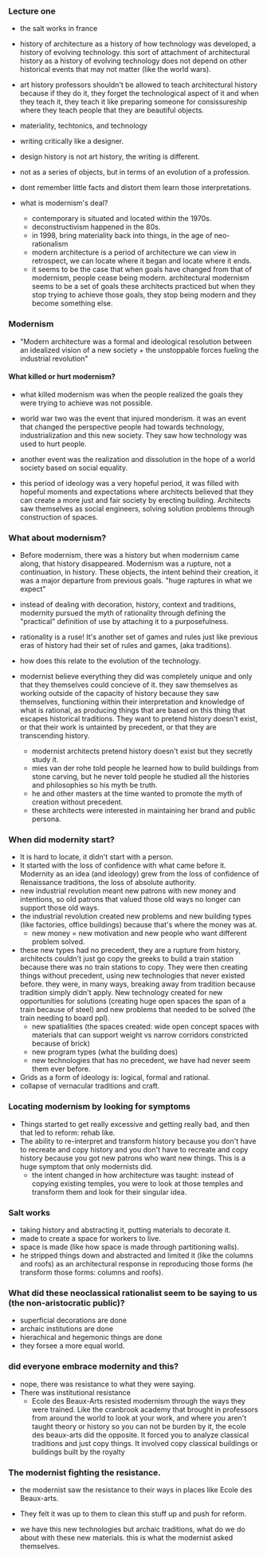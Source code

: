 ### Lecture one

- the salt works in france

- history of architecture as a history of how technology was developed, a history of evolving technology. this sort of attachment of architectural history as a history of evolving technology does not depend on other historical events that may not matter (like the world wars).

- art history professors shouldn't be allowed to teach architectural history because if they do it, they forget the technological aspect of it and when they teach it, they teach it like preparing someone for consissureship where they teach people that they are beautiful objects.

- materiality, techtonics, and technology

- writing critically like a designer.

- design history is not art history, the writing is different.

- not as a series of objects, but in terms of an evolution of a profession.

- dont remember little facts and distort them learn those interpretations.


- what is modernism's deal?
    - contemporary is situated and located within the 1970s.
    - deconstructivism happened in the 80s.
    - in 1998, bring materiality back into things, in the age of neo-rationalism
    - modern architecture is a period of architecture we can view in retrospect, we can locate where it began and locate where it ends.
    - it seems to be the case that when goals have changed from that of modernism, people cease being modern. architectural modernism seems to be a set of goals these architects practiced but when they stop trying to achieve those goals, they stop being modern and they become something else.

### Modernism
- "Modern architecture was a formal and ideological resolution between an idealized vision of a new society + the unstoppable forces fueling the industrial revolution"

#### What killed or hurt modernism?
- what killed modernism was when the people realized the goals they were trying to achieve was not possible.
- world war two was the event that injured monderism. it was an event that changed the perspective people had towards technology, industrialization and this new society. They saw how technology was used to hurt people.
- another event was the realization and dissolution in the hope of a world society based on social equality.

- this period of ideology was a very hopeful period, it was filled with hopeful moments and expectations where architects believed that they can create a more just and fair society by erecting building. Architects saw themselves as social engineers, solving solution problems through construction of spaces.

### What about modernism?
- Before modernism, there was a history but when modernism came along, that history disappeared. Modernism was a rupture, not a continuation, in history. These objects, the intent behind their creation, it was a major departure from previous goals. "huge raptures in what we expect"

- instead of dealing with decoration, history, context and traditions, modernity pursued the myth of rationality through defining the "practical" definition of use by attaching it to a purposefulness.  

- rationality is a ruse! It's another set of games and rules just like previous eras of history had their set of rules and games, (aka traditions).

- how does this relate to the evolution of the technology.

- modernist believe everything they did was completely unique and only that they themselves could concieve of it. they saw themselves as working outside of the capacity of history because they saw themselves, functioning within their interpretation and knowledge of what is rational, as producing things that are based on this thing that escapes historical traditions. They want to pretend history doesn't exist, or that their work is untainted by precedent, or that they are transcending history.
    - modernist architects pretend history doesn't exist but they secretly study it.
    - mies van der rohe told people he learned how to build buildings from stone carving, but he never told people he studied all the histories and philosophies so his myth be truth.
    - he and other masters at the time wanted to promote the myth of creation without precedent.
    - these architects were interested in maintaining her brand and public persona.

### When did modernity start?
- It is hard to locate, it didn't start with a person.
- It started with the loss of confidence with what came before it. Modernity as an idea (and ideology) grew from the loss of confidence of Renaissance traditions, the loss of absolute authority.
- new industrial revolution meant new patrons with new money and intentions, so old patrons that valued those old ways no longer can support those old ways. 
- the industrial revolution created new problems and new building types (like factories, office buildings) because that's where the money was at.
    - new money = new motivation and new people who want different problem solved. 
- these new types had no precedent, they are a rupture from history, architects couldn't just go copy the greeks to build a train station because there was no train stations to copy. They were then creating things without precedent, using new technologies that never existed before. they were, in many ways, breaking away from tradition because tradition simply didn't apply. New technology created for new opportunities for solutions (creating huge open spaces the span of a train because of steel) and new problems that needed to be solved (the train needing to board ppl).
    - new spatialities (the spaces created: wide open concept spaces with materials that can support weight vs narrow corridors constricted because of brick)
    - new program types (what the building does)
    - new technologies that has no precedent, we have had never seem them ever before. 
- Grids as a form of ideology is: logical, formal and rational. 
- collapse of vernacular traditions and craft. 

### Locating modernism by looking for symptoms
- Things started to get really excessive and getting really bad, and then that led to reform: rehab like.
- The ability to re-interpret and transform history because you don't have to recreate and copy history and you don't have to recreate and copy history because you got new patrons who want new things. This is a huge symptom that only modernists did.
    - the intent changed in how architecture was taught: instead of copying existing temples, you were to look at those temples and transform them and look for their singular idea. 
### Salt works
- taking history and abstracting it, putting materials to decorate it.
- made to create a space for workers to live.
- space is made (like how space is made through partitioning walls).
- he stripped things down and abstracted and limited it (like the columns and roofs) as an architectural response in reproducing those forms (he transform those forms: columns and roofs).

### What did these neoclassical rationalist seem to be saying to us (the non-aristocratic public)?
- superficial decorations are done
- archaic institutions are done
- hierachical and hegemonic things are done
- they forsee a more equal world.

### did everyone embrace modernity and this?
- nope, there was resistance to what they were saying. 
- There was institutional resistance
    -  Ecole des Beaux-Arts resisted modernism through the ways they were trained. Like the cranbrook academy that brought in professors from around the world to look at your work, and where you aren't taught theory or history so you can not be burden by it, the ecole des beaux-arts did the opposite. It forced you to analyze classical traditions and just copy things. It involved copy classical buildings or buildings built by the royalty

### The modernist fighting the resistance.
- the modernist saw the resistance to their ways in places like Ecole des Beaux-arts. 
- They felt it was up to them to clean this stuff up and push for reform. 

- we have this new technologies but archaic traditions, what do we do about with these new materials. this is what the modernist asked themselves. 

